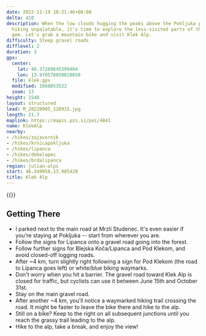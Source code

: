 ```yaml
---
date: 2022-11-19 10:21:46+00:00
delta: 410
description: When the low clouds hugging the peaks above the Pokljuka plateau make
  hiking unpalatable, it's time to explore the less-visited parts of this natural
  gem. Let's grab a mountain bike and visit Klek Alp.
difficulty: Steep gravel roads
difflevel: 2
duration: 3
gpx:
  center:
    lat: 46.37269645399404
    lon: 13.970578850028058
  file: klek.gpx
  modified: 1668853522
  zoom: 13
height: 1540
layout: structured
lead: M_20220905_120915.jpg
length: 21.7
maplink: https://mapzs.pzs.si/poi/4841
name: KlekAlp
nearby:
- /hikes/zajavornik
- /hikes/krnicapokljuka
- /hikes/lipanca
- /hikes/debelapec
- /hikes/brdalipanca
region: julian-alps
start: 46.349958,13.985428
title: Klek Alp
---
```


{{<hike-details description="yes">}}

## Getting There

* I parked next to the main road at Mrzli Studenec. It's even easier if you're staying at Pokljuka -- start from wherever you are.
* Follow the signs for Lipanca onto a gravel road going into the forest.
* Follow further signs for Blejska Koča/Lipanca and Pod Klekom, and avoid closed-off logging roads.
* After ~4 km, turn slightly right following a sign for Pod Klekom (the road to Lipanca goes left) or white/blue biking waymarks.
* Don't worry when you hit a barrier. The gravel road toward Klek Alp is closed for traffic, but cyclists can use it between June 15th and October 31st.
* Stay on the main gravel road.
* After another ~4 km, you'll notice a waymarked hiking trail crossing the road. It might be faster to leave the bike there and hike to the alp.
* Still on a bike? Keep to the right on all subsequent junctions until you reach the grassy trail leading to the alp.
* Hike to the alp, take a break, and enjoy the view! 
